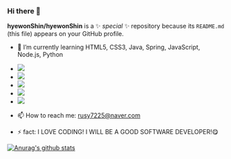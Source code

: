 ### Hi there 👋


**hyewonShin/hyewonShin** is a ✨ _special_ ✨ repository because its `README.md` (this file) appears on your GitHub profile.


- 🌱 I’m currently learning HTML5, CSS3, Java, Spring, JavaScript, Node.js, Python
- <img src="https://img.shields.io/badge/html-E34F26?style=for-the-badge&logo=html5&logoColor=white"> 
- <img src="https://img.shields.io/badge/css-1572B6?style=for-the-badge&logo=css3&logoColor=white">
- <img src="https://img.shields.io/badge/JAVA-007396?style=for-the-badge&logo=java&logoColor=white"> 
- <img src="https://img.shields.io/badge/Spring-6DB33F?style=for-the-badge&logo=Spring&logoColor=white">
- <img src="https://img.shields.io/badge/oracle-F80000?style=for-the-badge&logo=oracle&logoColor=white">



- 📫 How to reach me: rusy7225@naver.com
- ⚡ fact: I LOVE CODING! I WILL BE A GOOD SOFTWARE DEVELOPER!😋

 [![Anurag's github stats](https://github-readme-stats.vercel.app/api?username=hyewonShin)](https://github.com/anuraghazra/github-readme-stats)
